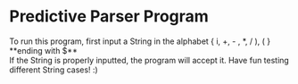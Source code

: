 <h1>Predictive Parser Program</h1>
To run this program, first input a String in the alphabet { i, +, - , *, / ), ( } **ending with $** <br>
If the String is properly inputted, the program will accept it. Have fun testing different String cases! :)